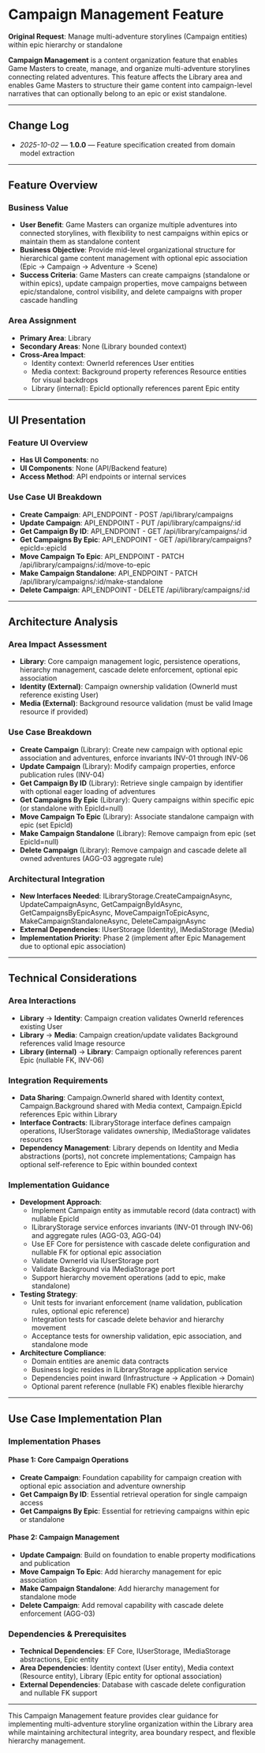 # Campaign Management Feature

**Original Request**: Manage multi-adventure storylines (Campaign entities) within epic hierarchy or standalone

**Campaign Management** is a content organization feature that enables Game Masters to create, manage, and organize multi-adventure storylines connecting related adventures. This feature affects the Library area and enables Game Masters to structure their game content into campaign-level narratives that can optionally belong to an epic or exist standalone.

---

## Change Log
- *2025-10-02* — **1.0.0** — Feature specification created from domain model extraction

---

## Feature Overview

### Business Value
- **User Benefit**: Game Masters can organize multiple adventures into connected storylines, with flexibility to nest campaigns within epics or maintain them as standalone content
- **Business Objective**: Provide mid-level organizational structure for hierarchical game content management with optional epic association (Epic → Campaign → Adventure → Scene)
- **Success Criteria**: Game Masters can create campaigns (standalone or within epics), update campaign properties, move campaigns between epic/standalone, control visibility, and delete campaigns with proper cascade handling

### Area Assignment
- **Primary Area**: Library
- **Secondary Areas**: None (Library bounded context)
- **Cross-Area Impact**:
  - Identity context: OwnerId references User entities
  - Media context: Background property references Resource entities for visual backdrops
  - Library (internal): EpicId optionally references parent Epic entity

---

## UI Presentation

### Feature UI Overview
- **Has UI Components**: no
- **UI Components**: None (API/Backend feature)
- **Access Method**: API endpoints or internal services

### Use Case UI Breakdown
- **Create Campaign**: API_ENDPOINT - POST /api/library/campaigns
- **Update Campaign**: API_ENDPOINT - PUT /api/library/campaigns/:id
- **Get Campaign By ID**: API_ENDPOINT - GET /api/library/campaigns/:id
- **Get Campaigns By Epic**: API_ENDPOINT - GET /api/library/campaigns?epicId=:epicId
- **Move Campaign To Epic**: API_ENDPOINT - PATCH /api/library/campaigns/:id/move-to-epic
- **Make Campaign Standalone**: API_ENDPOINT - PATCH /api/library/campaigns/:id/make-standalone
- **Delete Campaign**: API_ENDPOINT - DELETE /api/library/campaigns/:id

---

## Architecture Analysis

### Area Impact Assessment
- **Library**: Core campaign management logic, persistence operations, hierarchy management, cascade delete enforcement, optional epic association
- **Identity (External)**: Campaign ownership validation (OwnerId must reference existing User)
- **Media (External)**: Background resource validation (must be valid Image resource if provided)

### Use Case Breakdown
- **Create Campaign** (Library): Create new campaign with optional epic association and adventures, enforce invariants INV-01 through INV-06
- **Update Campaign** (Library): Modify campaign properties, enforce publication rules (INV-04)
- **Get Campaign By ID** (Library): Retrieve single campaign by identifier with optional eager loading of adventures
- **Get Campaigns By Epic** (Library): Query campaigns within specific epic (or standalone with EpicId=null)
- **Move Campaign To Epic** (Library): Associate standalone campaign with epic (set EpicId)
- **Make Campaign Standalone** (Library): Remove campaign from epic (set EpicId=null)
- **Delete Campaign** (Library): Remove campaign and cascade delete all owned adventures (AGG-03 aggregate rule)

### Architectural Integration
- **New Interfaces Needed**: ILibraryStorage.CreateCampaignAsync, UpdateCampaignAsync, GetCampaignByIdAsync, GetCampaignsByEpicAsync, MoveCampaignToEpicAsync, MakeCampaignStandaloneAsync, DeleteCampaignAsync
- **External Dependencies**: IUserStorage (Identity), IMediaStorage (Media)
- **Implementation Priority**: Phase 2 (implement after Epic Management due to optional epic association)

---

## Technical Considerations

### Area Interactions
- **Library** → **Identity**: Campaign creation validates OwnerId references existing User
- **Library** → **Media**: Campaign creation/update validates Background references valid Image resource
- **Library (internal)** → **Library**: Campaign optionally references parent Epic (nullable FK, INV-06)

### Integration Requirements
- **Data Sharing**: Campaign.OwnerId shared with Identity context, Campaign.Background shared with Media context, Campaign.EpicId references Epic within Library
- **Interface Contracts**: ILibraryStorage interface defines campaign operations, IUserStorage validates ownership, IMediaStorage validates resources
- **Dependency Management**: Library depends on Identity and Media abstractions (ports), not concrete implementations; Campaign has optional self-reference to Epic within bounded context

### Implementation Guidance
- **Development Approach**:
  - Implement Campaign entity as immutable record (data contract) with nullable EpicId
  - ILibraryStorage service enforces invariants (INV-01 through INV-06) and aggregate rules (AGG-03, AGG-04)
  - Use EF Core for persistence with cascade delete configuration and nullable FK for optional epic association
  - Validate OwnerId via IUserStorage port
  - Validate Background via IMediaStorage port
  - Support hierarchy movement operations (add to epic, make standalone)
- **Testing Strategy**:
  - Unit tests for invariant enforcement (name validation, publication rules, optional epic reference)
  - Integration tests for cascade delete behavior and hierarchy movement
  - Acceptance tests for ownership validation, epic association, and standalone mode
- **Architecture Compliance**:
  - Domain entities are anemic data contracts
  - Business logic resides in ILibraryStorage application service
  - Dependencies point inward (Infrastructure → Application → Domain)
  - Optional parent reference (nullable FK) enables flexible hierarchy

---

## Use Case Implementation Plan

### Implementation Phases

#### Phase 1: Core Campaign Operations
- **Create Campaign**: Foundation capability for campaign creation with optional epic association and adventure ownership
- **Get Campaign By ID**: Essential retrieval operation for single campaign access
- **Get Campaigns By Epic**: Essential for retrieving campaigns within epic or standalone

#### Phase 2: Campaign Management
- **Update Campaign**: Build on foundation to enable property modifications and publication
- **Move Campaign To Epic**: Add hierarchy management for epic association
- **Make Campaign Standalone**: Add hierarchy management for standalone mode
- **Delete Campaign**: Add removal capability with cascade delete enforcement (AGG-03)

### Dependencies & Prerequisites
- **Technical Dependencies**: EF Core, IUserStorage, IMediaStorage abstractions, Epic entity
- **Area Dependencies**: Identity context (User entity), Media context (Resource entity), Library (Epic entity for optional association)
- **External Dependencies**: Database with cascade delete configuration and nullable FK support

---

This Campaign Management feature provides clear guidance for implementing multi-adventure storyline organization within the Library area while maintaining architectural integrity, area boundary respect, and flexible hierarchy management.

<!--
═══════════════════════════════════════════════════════════════
FEATURE SPECIFICATION QUALITY CHECKLIST
═══════════════════════════════════════════════════════════════

## Business Clarity (25 points)
✅ 5pts: Feature has clear user benefit statement
✅ 5pts: Business objective is specific and measurable
✅ 5pts: Success criteria are defined and testable
✅ 5pts: Target users clearly identified (Game Masters)
✅ 5pts: User value explicitly stated

## UI Presentation (check within Architecture Alignment)
✅ Has UI specified: no
✅ Use case UI types listed (all API_ENDPOINT)

## Architecture Alignment (30 points)
✅ 10pts: Primary area correctly assigned based on core responsibility (Library)
✅ 5pts: Secondary areas identified if cross-cutting (none within bounded context)
✅ 5pts: Area impact assessment complete for all affected areas
✅ 5pts: Area interactions documented with clear direction
✅ 5pts: No circular dependencies between areas

## Use Case Coverage (25 points)
✅ 10pts: All feature use cases identified and listed (7 use cases)
✅ 5pts: Each use case assigned to appropriate area (Library)
✅ 5pts: Use case purposes clearly stated
✅ 5pts: Implementation phases logically ordered by dependencies

## Implementation Guidance (20 points)
✅ 5pts: New interfaces needed are identified (ILibraryStorage operations)
✅ 5pts: External dependencies documented (Identity, Media contexts)
✅ 5pts: Implementation priority clearly stated (Phase 2 after Epic)
✅ 5pts: Technical considerations address integration requirements

## Target Score: 100/100 ✅
-->
